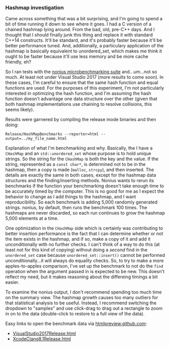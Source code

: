 ### Hashmap investigation

Came across something that was a bit surprising, and I'm going to spend a bit of time running it down to see where it goes.  I had a C version of a chained hashmap lying around.  From the bad, old, pre-C++ days.  And I thought that I should finally junk this thing and replace it with standard C++14 constructs.  It'll be standard, and it's probably faster because it'll be better performance tuned.  And, additionally, a particulary application of the hashmap is basically equivalent to unordered_set, which makes me think it ought to be faster because it'll use less memory and be more cache friendly, eh?

So I ran tests with the [nonius microbenchmarking suite](https://github.com/libnonius/nonius) and...um...not so much.  At least not under Visual Studio 2017 (more results to come soon).  In these cases, I'm careful to ensure that the same hash function and equal functions are used.  For the purposes of this experiment, I'm not particularly interested in optimizing the hash function, and I'm assuming the hash function doesn't advantage one data structure over the other (given that both hashmap implementations use chaining to resolve collisions, this seems likely).

Results were garnered by compiling the release mode binaries and then doing:

````
Release/HashMapBenchmarks --reporter=html --output=../my_file_name.html
````

Explanation of what I'm benchmarking and why.  Basically, the I have a `CHashMap` and an `std::unordered_set` whose purpose is to hold unique strings.  So the string for the `CHashMap` is both the key and the value.  If the string, represented as a `const char*`, is determined not to be in the hashmap, then a copy is made (`malloc`, `strcpy`), and then inserted.  The details are exactly the same in both cases, except for the hashmap data structures and the finding/inserting methods.  Nonius wants to rerun its benchmarks if the function your benchmarking doesn't take enough time to be accurately timed by the computer.  This is no good for me as I expect the behavior to change as I add things to the hashmap, and I want reproducibility.  So each benchmark is adding 5,000 randomly generated strings.  nonius, by default, then runs the benchmark 100 times.  The hashmaps are never discarded, so each run continues to grow the hashmap 5,000 elements at a time.

One optimization in the `CHashMap` side which is certainly was contributing to better insertion performance is the fact that I can determine whether or not the item exists in the hashmap, and if so, make a copy of it and add it unconditionally with no further checks.  I can't think of a way to do this (at least not for this kind of copying) without doing a *second* find in the `unordered_set` case because `unordered_set::insert()` cannot be performed unconditionally...it will always do equality checks.  So, to try to make a more apples-to-apples comparison, I've set up the benchmark to not do the `find` operation when the argument passed in is expected to be new.  This doesn't reflect my need, but it makes reasoning about the differeing timings a bit easier.

To examine the nonius output, I don't recommend spending too much time on the summary view.  The hashmap growth causes too many outliers for that statistical analysis to be useful.  Instead, I recommend switching the dropdown to "samples" and use click-drag to drag out a rectangle to zoom in on to the data (double-click to restore to a full view of the data).

Easy links to open the benchmark data via [htmlpreview.github.com](https://htmlpreview.github.com):

* [VisualStudio2017Release.html](https://htmlpreview.github.io/?https://github.com/jfultz/HashMapBenchmarks/blob/master/VisualStudio2017Release.html)
* [XcodeClang8.1Release.html](https://htmlpreview.github.io/?https://github.com/jfultz/HashMapBenchmarks/blob/master/XcodeClang8.1Release.html)
